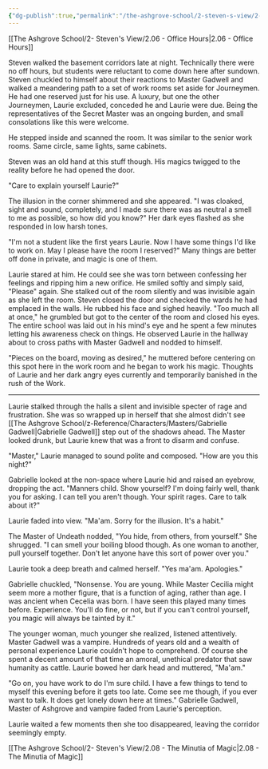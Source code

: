 ```yaml
---
{"dg-publish":true,"permalink":"/the-ashgrove-school/2-steven-s-view/2-07-a-brief-conversation-among-equals/"}
---
```


[[The Ashgrove School/2- Steven's View/2.06 - Office Hours\|2.06 - Office Hours]]

Steven walked the basement corridors late at night. Technically there were no off hours, but students were reluctant to come down here after sundown. Steven chuckled to himself about their reactions to Master Gadwell and walked a meandering path to a set of work rooms set aside for Journeymen. He had one reserved just for his use. A luxury, but one the other Journeymen, Laurie excluded, conceded he and Laurie were due. Being the representatives of the Secret Master was an ongoing burden, and small consolations like this were welcome. 

He stepped inside and scanned the room. It was similar to the senior work rooms. Same circle, same lights, same cabinets. 

Steven was an old hand at this stuff though. His magics twigged to the reality before he had opened the door. 

"Care to explain yourself Laurie?"

The illusion in the corner shimmered and she appeared. "I was cloaked, sight and sound, completely, and I made sure there was as neutral a smell to me as possible, so how did you know?" Her dark eyes flashed as she responded in low harsh tones. 

"I'm not a student like the first years Laurie. Now I have some things I'd like to work on. May I please have the room I reserved?" Many things are better off done in private, and magic is one of them.

Laurie stared at him. He could see she was torn between confessing her feelings and ripping him a new orifice. He smiled softly and simply said, "Please" again. She stalked out of the room silently and was invisible again as she left the room. Steven closed the door and checked the wards he had emplaced in the walls. He rubbed his face and sighed heavily. "Too much all at once," he grumbled but got to the center of the room and closed his eyes. The entire school was laid out in his mind's eye and he spent a few minutes letting his awareness check on things. He observed Laurie in the hallway about to cross paths with Master Gadwell and nodded to himself. 

"Pieces on the board, moving as desired," he muttered before centering on this spot here in the work room and he began to work his magic. Thoughts of Laurie and her dark angry eyes currently and temporarily banished in the rush of the Work. 

---

Laurie stalked through the halls a silent and invisible specter of rage and frustration. She was so wrapped up in herself that she almost didn't see [[The Ashgrove School/z-Reference/Characters/Masters/Gabrielle Gadwell\|Gabrielle Gadwell]] step out of the shadows ahead. The Master looked drunk, but Laurie knew that was a front to disarm and confuse. 

"Master," Laurie managed to sound polite and composed. "How are you this night?"

Gabrielle looked at the non-space where Laurie hid and raised an eyebrow, dropping the act. "Manners child. Show yourself? I'm doing fairly well, thank you for asking. I can tell you aren't though. Your spirit rages. Care to talk about it?"

Laurie faded into view. "Ma'am. Sorry for the illusion. It's a habit."

The Master of Undeath nodded, "You hide, from others, from yourself." She shrugged. "I can smell your boiling blood though. As one woman to another, pull yourself together. Don't let anyone have this sort of power over you."

Laurie took a deep breath and calmed herself. "Yes ma'am. Apologies."

Gabrielle chuckled, "Nonsense. You are young. While Master Cecilia might seem more a mother figure, that is a function of aging, rather than age. I was ancient when Cecelia was born. I have seen this played many times before. Experience. You'll do fine, or not, but if you can't control yourself, you magic will always be tainted by it."

The younger woman, much younger she realized, listened attentively. Master Gadwell was a vampire. Hundreds of years old and a wealth of personal experience Laurie couldn't hope to comprehend. Of course she spent a decent amount of that time an amoral, unethical predator that saw humanity as cattle. Laurie bowed her dark head and muttered, "Ma'am."

"Go on, you have work to do I'm sure child. I have a few things to tend to myself this evening before it gets too late. Come see me though, if you ever want to talk. It does get lonely down here at times." Gabrielle Gadwell, Master of Ashgrove and vampire faded from Laurie's perception.  

Laurie waited a few moments then she too disappeared, leaving the corridor seemingly empty.

[[The Ashgrove School/2- Steven's View/2.08 - The Minutia of Magic\|2.08 - The Minutia of Magic]]